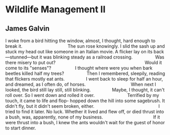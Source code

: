 # Wildlife Management II
## James Galvin
I woke from a bird hitting the window, almost, I thought, hard
enough to break it.
                                   The sun rose knowingly.
I slid the sash up and
stuck my head out like someone in an Italian movie.
A flicker lay
on its back—stunned—but it was blinking steady as a railroad
crossing.
                 Was there misery to put out?
                                                                      Would it
come to its
"senses"?
                  I thought where were you when bark beetles killed half
my trees?
                 Then I remembered, sleepily, reading that flickers mostly
eat ants.
                I went back to sleep for half an hour, and dreamed, as I
often do, of horses.
                                   When next I looked, the bird still lay
still, still
blinking.
                Maybe, I thought, it can't roll over.
So I went down and
rolled it over.
                         Terrified by my touch, it came to life and flop-
hopped down the hill into some sagebrush.
It didn't fly, but it
didn't seem broken, either.
                                                  I tried to find it later.
No luck.
Whether
it lived and flew off, or died thrust into a bush, was, apparently,
none of my business.
                                       If it were thrust into a bush, I knew
the ants
wouldn't wait for the guest of honor to start dinner.